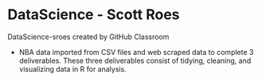 # DataScience - Scott Roes
DataScience-sroes created by GitHub Classroom
- NBA data imported from CSV files and web scraped data to complete 3 deliverables. These three deliverables consist of tidying, cleaning, and visualizing data in R for analysis.
